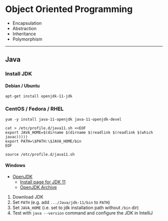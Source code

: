 # Object Oriented Programming
- Encapsulation
- Abstraction
- Inheritance
- Polymorphism

---
## Java

### Install JDK

#### Debian / Ubuntu
`apt-get install openjdk-11-jdk`

### CentOS / Fedora / RHEL
`yum -y install java-11-openjdk java-11-openjdk-devel`
```
cat > /etc/profile.d/java11.sh <<EOF
export JAVA_HOME=$(dirname $(dirname $(readlink $(readlink $(which javac)))))
export PATH=\$PATH:\$JAVA_HOME/bin
EOF
```
`source /etc/profile.d/java11.sh`

#### Windows
- [OpenJDK](https://openjdk.java.net/install/)
    - [Install page for JDK 11](http://jdk.java.net/11/)
    - [OpenJDK Archive](http://jdk.java.net/archive)

1. Download JDK
2. Set `PATH` (e.g. add `.../Java/jdk-11/bin` to `PATH`)
3. Set `JAVA_HOME` (i.e. set to jdk installation path without `/bin` dir)
4. Test with `java --version` command and configure the JDK in IntelliJ